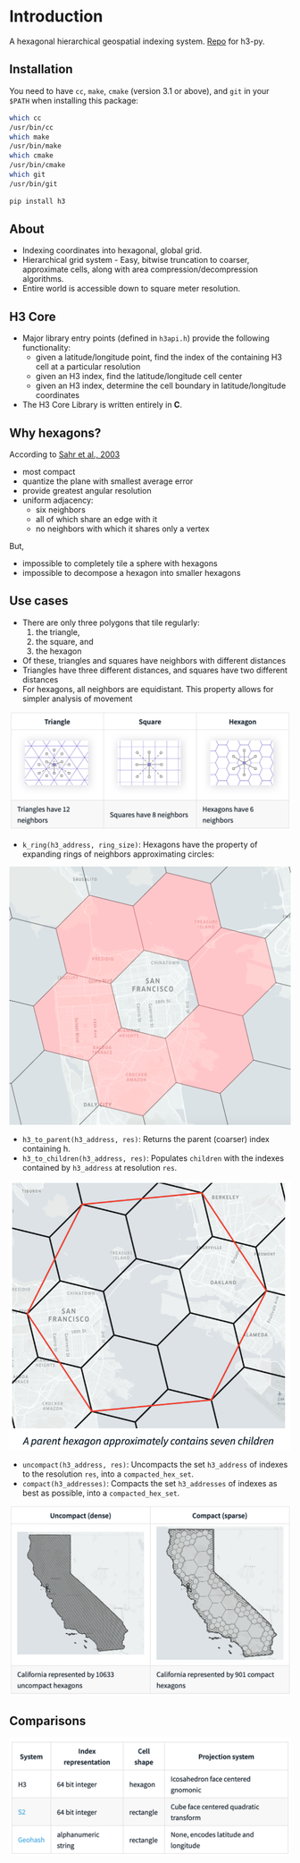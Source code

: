 # Introduction

A hexagonal hierarchical geospatial indexing system.
[Repo](https://github.com/uber/h3-py) for h3-py.

## Installation

You need to have `cc`, `make`, `cmake` (version 3.1 or above), and `git` in your `$PATH` when installing this package:

```bash
which cc
/usr/bin/cc
which make
/usr/bin/make
which cmake
/usr/bin/cmake
which git
/usr/bin/git
```

```bash
pip install h3
```

## About

* Indexing coordinates into hexagonal, global grid.
* Hierarchical grid system - Easy, bitwise truncation to coarser, approximate cells, along with area compression/decompression algorithms.
* Entire world is accessible down to square meter resolution.

## H3 Core

* Major library entry points (defined in `h3api.h`) provide the following functionality:
  * given a latitude/longitude point, find the index of the containing H3 cell at a particular resolution
  * given an H3 index, find the latitude/longitude cell center
  * given an H3 index, determine the cell boundary in latitude/longitude coordinates
* The H3 Core Library is written entirely in **C**.

## Why hexagons?

According to [Sahr et al., 2003](resources/gdggs03.pdf)

* most compact
* quantize the plane with smallest average error
* provide greatest angular resolution
* uniform adjacency:
  * six neighbors
  * all of which share an edge with it
  * no neighbors with which it shares only a vertex

But,

* impossible to completely tile a sphere with hexagons
* impossible to decompose a hexagon into smaller hexagons

## Use cases

* There are only three polygons that tile regularly:
  1. the triangle,
  2. the square, and
  3. the hexagon
* Of these, triangles and squares have neighbors with different distances
* Triangles have three different distances, and squares have two different distances
* For hexagons, all neighbors are equidistant. This property allows for simpler analysis of movement

![tri_hex_sqr](resources/tri_hex_sqr.png)

* `k_ring(h3_address, ring_size)`: Hexagons have the property of expanding rings of neighbors approximating circles:

![neighbors](resources/neighbors.png)

* `h3_to_parent(h3_address, res)`: Returns the parent (coarser) index containing h.
* `h3_to_children(h3_address, res)`: Populates `children` with the indexes contained by `h3_address` at resolution `res`.

![A parent hexagon approximately contains seven children](resources/parent-child.png)

* `uncompact(h3_address, res)`: Uncompacts the set `h3_address` of indexes to the resolution `res`, into a `compacted_hex_set`.
* `compact(h3_addresses)`: Compacts the set `h3_addresses` of indexes as best as possible, into a  `compacted_hex_set`.

![Compact Uncompact](resources/compact_uncompact.png)

## Comparisons

![Comparisons](resources/compare.png)